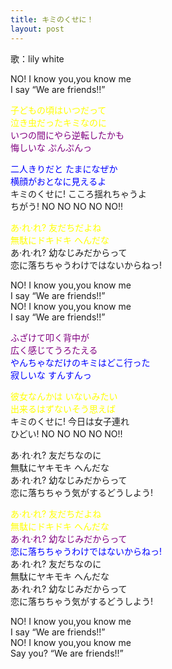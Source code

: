 ```yaml
---
title: キミのくせに！
layout: post
---
```

歌：lily white

<p>NO! I know you,you know me<br />
I say “We are friends!!”</p>

<p><font color="yellow">子どもの頃はいつだって<br />
泣き虫だったキミなのに</font><br />
<font color="purple">いつの間にやら逆転したかも<br />
悔しいな ぷんぷんっ</font></p>

<p><font color="blue">二人きりだと たまになぜか<br />
横顔がおとなに見えるよ</font><br />
キミのくせに! こころ揺れちゃうよ<br />
ちがう! NO NO NO NO NO!!</p>

<p><font color="yellow">あ·れ·れ? 友だちだよね<br />
無駄にドキドキ へんだな</font><br />
あ·れ·れ? 幼なじみだからって<br />
恋に落ちちゃうわけではないからねっ!</p>

<p>NO! I know you,you know me<br />
I say “We are friends!!”<br />
NO! I know you,you know me<br />
I say “We are friends!!”</p>

<p><font color="purple">ふざけて叩く背中が<br />
広く感じてうろたえる</font><br />
<font color="blue">やんちゃなだけのキミはどこ行った<br />
寂しいな すんすんっ</font></p>

<p><font color="yellow">彼女なんかは いないみたい<br />
出来るはずないそう思えば</font><br />
キミのくせに! 今日は女子連れ<br />
ひどい! NO NO NO NO NO!!</p>

<p>あ·れ·れ? 友だちなのに<br />
無駄にヤキモキ へんだな<br />
あ·れ·れ? 幼なじみだからって<br />
恋に落ちちゃう気がするどうしよう!</p>

<p><font color="yellow">あ·れ·れ? 友だちだよね<br />
無駄にドキドキ へんだな</font><br />
<font color="purple">あ·れ·れ? 幼なじみだからって</font><br />
<font color="blue">恋に落ちちゃうわけではないからねっ!</font><br />
あ·れ·れ? 友だちなのに<br />
無駄にヤキモキ へんだな<br />
あ·れ·れ? 幼なじみだからって<br />
恋に落ちちゃう気がするどうしよう!</p>

<p>NO! I know you,you know me<br />
I say “We are friends!!”<br />
NO! I know you,you know me<br />
Say you? “We are friends!!”</p>